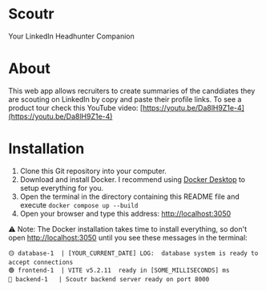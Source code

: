 # Scoutr

Your LinkedIn Headhunter Companion

# About

This web app allows recruiters to create summaries of the canddiates they are scouting on LinkedIn by copy and paste their profile links.
To see a product tour check this YouTube video: [https://youtu.be/Da8lH9Z1e-4](https://youtu.be/Da8lH9Z1e-4)

# Installation

1. Clone this Git repository into your computer.
1. Download and install Docker. I recommend using [Docker Desktop](https://www.docker.com/products/docker-desktop/) to setup everything for you.
1. Open the terminal in the directory containing this README file and execute `docker compose up --build`
1. Open your browser and type this address: [http://localhost:3050](http://localhost:3050)

⚠️ Note: The Docker installation takes time to install everything, so don't open [http://localhost:3050](http://localhost:3050) until you see these messages in the terminal:

```
🟡 database-1  | [YOUR_CURRENT_DATE] LOG:  database system is ready to accept connections
🟢 frontend-1  | VITE v5.2.11  ready in [SOME_MILLISECONDS] ms
🔵 backend-1   | Scoutr backend server ready on port 8000
```
